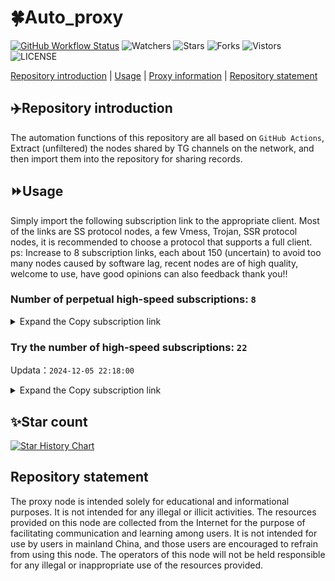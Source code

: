 # 🍀Auto_proxy
[![GitHub Workflow Status](https://img.shields.io/github/actions/workflow/status/PangTouY00/Auto_proxy/main.yml?branch=main)](https://github.com/PangTouY00/Auto_proxy/actions/workflows/main.yml?branch=main) 
![Watchers](https://img.shields.io/github/watchers/w1770946466/Auto_proxy) ![Stars](https://img.shields.io/github/stars/PangTouY00/Auto_proxy) ![Forks](https://img.shields.io/github/forks/w1770946466/Auto_proxy) ![Vistors](https://visitor-badge.laobi.icu/badge?page_id=PangTouY00.Auto_proxy) ![LICENSE](https://img.shields.io/badge/license-CC%20BY--SA%204.0-green.svg)

[Repository introduction](https://github.com/PangTouY00/Auto_proxy#Repositoryintroduction) | [Usage](https://github.com/PangTouY00/Auto_proxy#Usage) | [Proxy information](https://github.com/PangTouY00/Auto_proxy#Proxyinformation) | [Repository statement](https://github.com/PangTouY00/Auto_proxy#Repositorystatement)

## ✈️Repository introduction
The automation functions of this repository are all based on `GitHub Actions`,
Extract (unfiltered) the nodes shared by TG channels on the network, and then import them into the repository for sharing records.

## ⏩Usage
Simply import the following subscription link to the appropriate client. Most of the links are SS protocol nodes, a few Vmess, Trojan, SSR protocol nodes, it is recommended to choose a protocol that supports a full client.
ps: Increase to 8 subscription links, each about 150 (uncertain) to avoid too many nodes caused by software lag, recent nodes are of high quality, welcome to use, have good opinions can also feedback thank you!!

### Number of perpetual high-speed subscriptions: `8`

<details>
  <summary>Expand the Copy subscription link</summary>

  
- [Multiprotocol Base64 encoding](https://raw.githubusercontent.com/PangTouY00/Auto_proxy/main/Long_term_subscription1)
`https://raw.githubusercontent.com/PangTouY00/Auto_proxy/main/Long_term_subscription_num`
`Total number of merge nodes: 741`

- [Multiprotocol Base64 encoding](https://raw.githubusercontent.com/PangTouY00/Auto_proxy/main/Long_term_subscription1)
`https://raw.githubusercontent.com/PangTouY00/Auto_proxy/main/Long_term_subscription1`
`Total number of merge nodes: 93`

- [Multiprotocol Base64 encoding](https://raw.githubusercontent.com/PangTouY00/Auto_proxy/main/Long_term_subscription2)
`https://raw.githubusercontent.com/PangTouY00/Auto_proxy/main/Long_term_subscription2`
`Total number of merge nodes: 93`

- [Multiprotocol Base64 encoding](https://raw.githubusercontent.com/PangTouY00/Auto_proxy/main/Long_term_subscription3)
`https://raw.githubusercontent.com/PangTouY00/Auto_proxy/main/Long_term_subscription3`
`Total number of merge nodes: 93`

- [Multiprotocol Base64 encoding](https://raw.githubusercontent.com/PangTouY00/Auto_proxy/main/Long_term_subscription4)
`https://raw.githubusercontent.com/PangTouY00/Auto_proxy/main/Long_term_subscription4`
`Total number of merge nodes: 93`

- [Multiprotocol Base64 encoding](https://raw.githubusercontent.comPangTouY00/Auto_proxy/main/Long_term_subscription5)
`https://raw.githubusercontent.com/PangTouY00/Auto_proxy/main/Long_term_subscription5`
`Total number of merge nodes: 93`

- [Multiprotocol Base64 encoding](https://raw.githubusercontent.com/PangTouY00/Auto_proxy/main/Long_term_subscription6)
`https://raw.githubusercontent.com/PangTouY00/Auto_proxy/main/Long_term_subscription6`
`Total number of merge nodes: 93`

- [Multiprotocol Base64 encoding](https://raw.githubusercontent.com/PangTouY00/Auto_proxy/main/Long_term_subscription7)
`https://raw.githubusercontent.com/PangTouY00/Auto_proxy/main/Long_term_subscription7`
`Total number of merge nodes: 93`

- [Multiprotocol Base64 encoding](https://raw.githubusercontent.com/PangTouY00/Auto_proxy/main/Long_term_subscription8)
`https://raw.githubusercontent.com/PangTouY00/Auto_proxy/main/Long_term_subscription8`
`Total number of merge nodes: 90`

- [Clash subscription](https://raw.githubusercontent.com/PangTouY00/Auto_proxy/main/Long_term_subscription2.yaml)
`https://raw.githubusercontent.com/PangTouY00/Auto_proxy/main/Long_term_subscription1.yaml`


- [Clash subscription](https://raw.githubusercontent.com/PangTouY00/Auto_proxy/main/Long_term_subscription2.yaml)
`https://raw.githubusercontent.com/PangTouY00/Auto_proxy/main/Long_term_subscription2.yaml`


- [Clash subscription](https://raw.githubusercontent.com/PangTouY00/Auto_proxy/main/Long_term_subscription3.yaml)
`https://raw.githubusercontent.com/PangTouY00/Auto_proxy/main/Long_term_subscription3.yaml`
  
</details>

### Try the number of high-speed subscriptions: `22`
Updata：`2024-12-05 22:18:00`


<details>
  <summary>Expand the Copy subscription link</summary>  






























































































































































































































































































































































































































































































































































































































































































































































































































































































































































































































































































































































































































































































































































































































































































































































































































































































































































































































































































































































































































































































































































































































































































































































































































































































































































































































































































































































































































































































































































































































































































































































































































































































































































































































































































































































































































































































































































































































































































































































































































































































































































































































































































































































































































































































































































































































































































































































































































































































































































































































































































































































































































































































































































































































































































































































































































































































































































































































































































































































































































































































































































































































































































































































































































































































































































































































































































































































































































































































































































































































































































































































































































































































































































































































































































































































































































































































































































































































































































































































































































































































































































































































































































































































































































































































































































































































































































































































































































































































































































































































































































































































































































































































































































































































































































































































































































































































































































































































































































































































































































































































































































































































































































































































































































































































































































































































































































































































































































































































































































































































































































































































































































































































































































































































































































































































































































































































































































































































































































































































































































































































































































































































































































































































































































































































































































































































































































































































































































































































































































































































































































































































































































































































































































































































































































































































































































































































































































































































































































































































































































































































































































































































































































































































































































































































































































































































































































































































































































































































































































































































































































































































































































































































































































































































































































































































































































































































































































































































































































































































































































































































































































































































































































































































































































































































































































































































































































































































































































































































































































































































































































































































































































































































































































































>Trial subscription：
`https://sq9xy6.cpminig.com/api/v1/client/subscribe?token=3ef0a288eb4c102e4b3d709710358d4d`




>Trial subscription：
`https://ch.louwangzhiyu.xyz/api/v1/client/subscribe?token=fb6908aeed048ee857f5078de3aba198`




>Trial subscription：
`https://vpn.sudatech.store/api/v1/client/subscribe?token=11d93ba597836e73309f596d287d2a5b`




>Trial subscription：
`https://vpn.127414.xyz/api/v1/client/subscribe?token=53db81ebf1e5dab25915de5fdd1777ec`




>Trial subscription：
`https://v2rayshare.githubrowcontent.com/2024/12/20241205.txt`




>Trial subscription：
`https://www.hj522.top/api/v1/client/subscribe?token=3e75271ee0572314e66bf07463cc89d6`




>Trial subscription：
`https://www.kuaidog009.top/api/v1/client/subscribe?token=4183088b28984a37f10fa9f37bd428f4`




>Trial subscription：
`https://dashuai.us/api/v1/client/subscribe?token=ee654bc2291b936fd10853495a722041`




>Trial subscription：
`https://hy-2.com/api/v1/client/subscribe?token=b341db81c8bca800c4a0ae767093d3d6`




>Trial subscription：
`https://vt.louwangzhiyu.xyz/api/v1/client/subscribe?token=9a8a7dfe30013090718ef5947eba9417`




>Trial subscription：
`https://fs.v2rayse.com/share/20241205/1f4dkzz3uu.txt`




>Trial subscription：
`https://www.kuaidog006.top/api/v1/client/subscribe?token=5ece947bcbd4a6259268223f8dea0a1d`




>Trial subscription：
`https://nodefree.githubrowcontent.com/2024/12/20241205.txt`




>Trial subscription：
`https://dl.vfkum.website/api/v1/client/subscribe?token=73c00a0034da8d7582d9a044ff3de5a9`




>Trial subscription：
`https://needss.link/api/v1/client/subscribe?token=394fcca9258571d304b178683f8de5b9`




>Trial subscription：
`https://tuanzi.site/api/v1/client/subscribe?token=4ec1905f5cff65094d85862399aed27e`




>Trial subscription：
`https://www.hj521.top/api/v1/client/subscribe?token=9864df169443a442901b83475a970c8c`




>Trial subscription：
`https://666666222.xyz/api/v1/client/subscribe?token=0855746d37da97b8d5c17de0a106c9c4`




>Trial subscription：
`https://sulink.pro/api/v1/client/subscribe?token=8abd794500bbb966c324e608aaa43252`




>Trial subscription：
`https://qingyun.zybs.eu.org/api/v1/client/subscribe?token=1fdbf1caacad21aedb0ace203d806c7e`




>Trial subscription：
`https://xueyejiasu.com/api/v1/client/subscribe?token=c13c6c988dec2e6d1a8e4f39d2624b47`




>Trial subscription：
`https://lanmaoyun.icu/api/v1/client/subscribe?token=a13326ea2f26891d411e9ec69ca9984f`



</details>

## ✨Star count
[![Star History Chart](https://api.star-history.com/svg?repos=PangTouY00/Auto_proxy&type=Date)](https://star-history.com/#w1770946466/Auto_proxy&Date)



## Repository statement
The proxy node is intended solely for educational and informational purposes. It is not intended for any illegal or illicit activities. The resources provided on this node are collected from the Internet for the purpose of facilitating communication and learning among users. It is not intended for use by users in mainland China, and those users are encouraged to refrain from using this node. The operators of this node will not be held responsible for any illegal or inappropriate use of the resources provided.
